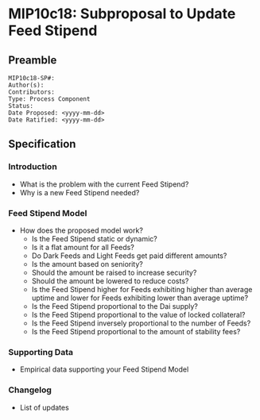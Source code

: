 # MIP10c18: Subproposal to Update Feed Stipend

## Preamble
```
MIP10c18-SP#: 
Author(s):
Contributors:
Type: Process Component
Status:
Date Proposed: <yyyy-mm-dd>
Date Ratified: <yyyy-mm-dd>
``` 

## Specification

### Introduction
- What is the problem with the current Feed Stipend?
- Why is a new Feed Stipend needed?

### Feed Stipend Model
- How does the proposed model work?
	- Is the Feed Stipend static or dynamic?
	- Is it a flat amount for all Feeds?
	- Do Dark Feeds and Light Feeds get paid different amounts?
	- Is the amount based on seniority?
	- Should the amount be raised to increase security?
	- Should the amount be lowered to reduce costs?
	- Is the Feed Stipend higher for Feeds exhibiting higher than average uptime and lower for Feeds exhibiting lower than average uptime?
	- Is the Feed Stipend proportional to the Dai supply?
	- Is the Feed Stipend proportional to the value of locked collateral?
	- Is the Feed Stipend inversely proportional to the number of Feeds?
	- Is the Feed Stipend proportional to the amount of stability fees?

### Supporting Data
- Empirical data supporting your Feed Stipend Model

### Changelog
- List of updates